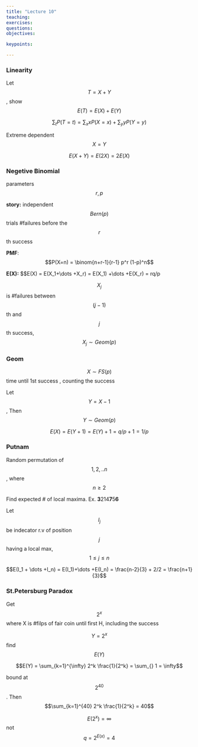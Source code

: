 ```yaml
---
title: "Lecture 10"
teaching: 
exercises:
questions:
objectives:

keypoints:

---
```

### Linearity

Let $$T = X+Y$$, show $$E(T) = E(X)+E(Y)$$ 

$$\sum_{t} P(T=t) = \sum_{x} xP(X=x) + \sum_{y} yP(Y=y)$$  

Extreme dependent $$X=Y$$

$$E(X+Y) = E(2X) =2E(X)$$ 

### Negetive Binomial

parameters $$r,p$$

**story:** independent $$Bern(p)$$ trials #failures before the $$r$$th success

**PMF**: $$P(X=n) =   \binom{n+r-1}{r-1} p^r (1-p)^n$$   

**E(X):** $$E(X) = E(X_1+\dots +X_r) = E(X_1) +\dots +E(X_r) = rq/p

$$X_j$$ is #failures between $$(j-1)$$th and $$j$$th success, $$X_j\sim Geom(p)$$  

### Geom

$$X\sim FS(p)$$ time until 1st success , counting the success

Let $$Y = X-1$$, Then $$Y\sim Geom(p)$$ 

$$E(X) = E(Y+1) = E(Y) + 1 =q/p + 1 = 1/p$$ 

### Putnam

Random permutation of $$1,2,..n$$ , where  $$n\ge  2$$

Find expected # of local maxima.  Ex. **3**214**7**5**6**  

Let $$I_j$$  be indecator r.v of position $$j$$ having a local max, $$1\le j \le n$$

$$E(I_1 + \dots +I_n) = E(I_1)+\dots +E(I_n) = \frac{n-2}{3}  + 2/2 = \frac{n+1}{3}$$   

### St.Petersburg Paradox

Get $$2^x$$ where X is #filps of fair coin until first H, including the success

$$Y = 2^x$$ find $$E(Y)$$ 

$$E(Y) = \sum_{k=1}^{\infty} 2^k \frac{1}{2^k} = \sum_{} 1 = \infty$$   

bound at $$2^{40}$$  .  Then $$\sum_{k=1}^{40} 2^k \frac{1}{2^k} = 40$$   

$$E(2^x) =\infty$$ not $$q= 2^{E(x)} = 4$$ 